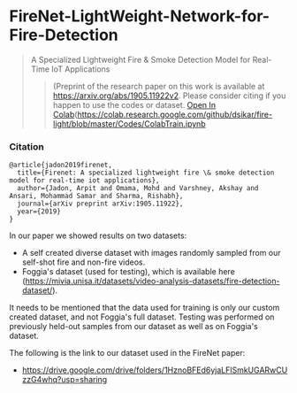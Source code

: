 # FireNet-LightWeight-Network-for-Fire-Detection
> A Specialized Lightweight Fire & Smoke Detection Model for Real-Time IoT Applications
>>(Preprint of the research paper on this work is available at https://arxiv.org/abs/1905.11922v2. Please consider citing if you happen to use the codes or dataset.
[Open In Colab](https://colab.research.google.com/assets/colab-badge.svg)(https://colab.research.google.com/github/dsikar/fire-light/blob/master/Codes/ColabTrain.ipynb

### Citation
```
@article{jadon2019firenet,
  title={Firenet: A specialized lightweight fire \& smoke detection model for real-time iot applications},
  author={Jadon, Arpit and Omama, Mohd and Varshney, Akshay and Ansari, Mohammad Samar and Sharma, Rishabh},
  journal={arXiv preprint arXiv:1905.11922},
  year={2019}
}
```

In our paper we showed results on two datasets:
- A self created diverse dataset with images randomly sampled from our self-shot fire and non-fire
videos.
- Foggia's dataset (used for testing), which is available here (https://mivia.unisa.it/datasets/video-analysis-datasets/fire-detection-dataset/).

It needs to be mentioned that the data used for training is only our custom created dataset, and not Foggia's full dataset. Testing was performed on previously held-out samples from our dataset as well as on Foggia's dataset. 

The following is the link to our dataset used in the FireNet paper:
- https://drive.google.com/drive/folders/1HznoBFEd6yjaLFlSmkUGARwCUzzG4whq?usp=sharing
